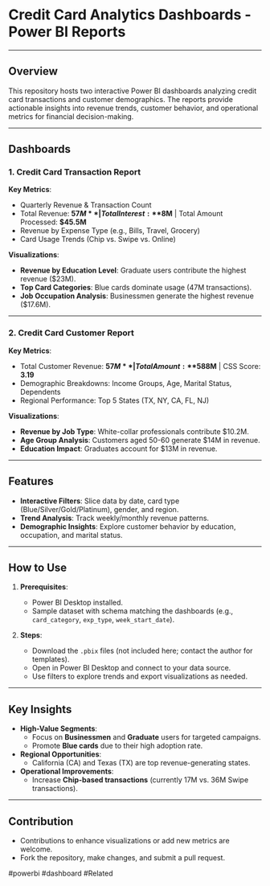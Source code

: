 # Credit Card Analytics Dashboards - Power BI Reports

---

## Overview  
This repository hosts two interactive Power BI dashboards analyzing credit card transactions and customer demographics. 
The reports provide actionable insights into revenue trends, customer behavior, and operational metrics for financial decision-making.

---

## Dashboards  

### 1. **Credit Card Transaction Report**  
**Key Metrics**:  
- Quarterly Revenue & Transaction Count  
- Total Revenue: **$57M** | Total Interest: **$8M** | Total Amount Processed: **$45.5M**  
- Revenue by Expense Type (e.g., Bills, Travel, Grocery)  
- Card Usage Trends (Chip vs. Swipe vs. Online)  

**Visualizations**:  
- **Revenue by Education Level**: Graduate users contribute the highest revenue ($23M).  
- **Top Card Categories**: Blue cards dominate usage (47M transactions).  
- **Job Occupation Analysis**: Businessmen generate the highest revenue ($17.6M).  

---

### 2. **Credit Card Customer Report**  
**Key Metrics**:  
- Total Customer Revenue: **$57M** | Total Amount: **$588M** | CSS Score: **3.19**  
- Demographic Breakdowns: Income Groups, Age, Marital Status, Dependents  
- Regional Performance: Top 5 States (TX, NY, CA, FL, NJ)  

**Visualizations**:  
- **Revenue by Job Type**: White-collar professionals contribute $10.2M.  
- **Age Group Analysis**: Customers aged 50-60 generate $14M in revenue.  
- **Education Impact**: Graduates account for $13M in revenue.  

---

## Features  
- **Interactive Filters**: Slice data by date, card type (Blue/Silver/Gold/Platinum), gender, and region.  
- **Trend Analysis**: Track weekly/monthly revenue patterns.  
- **Demographic Insights**: Explore customer behavior by education, occupation, and marital status.  

---

## How to Use  
1. **Prerequisites**:  
   - Power BI Desktop installed.  
   - Sample dataset with schema matching the dashboards (e.g., `card_category`, `exp_type`, `week_start_date`).  

2. **Steps**:  
   - Download the `.pbix` files (not included here; contact the author for templates).  
   - Open in Power BI Desktop and connect to your data source.  
   - Use filters to explore trends and export visualizations as needed.  

---

## Key Insights  
- **High-Value Segments**:  
  - Focus on **Businessmen** and **Graduate** users for targeted campaigns.  
  - Promote **Blue cards** due to their high adoption rate.  
- **Regional Opportunities**:  
  - California (CA) and Texas (TX) are top revenue-generating states.  
- **Operational Improvements**:  
  - Increase **Chip-based transactions** (currently 17M vs. 36M Swipe transactions).  

---

## Contribution  
- Contributions to enhance visualizations or add new metrics are welcome.  
- Fork the repository, make changes, and submit a pull request.  

#powerbi #dashboard #Related
